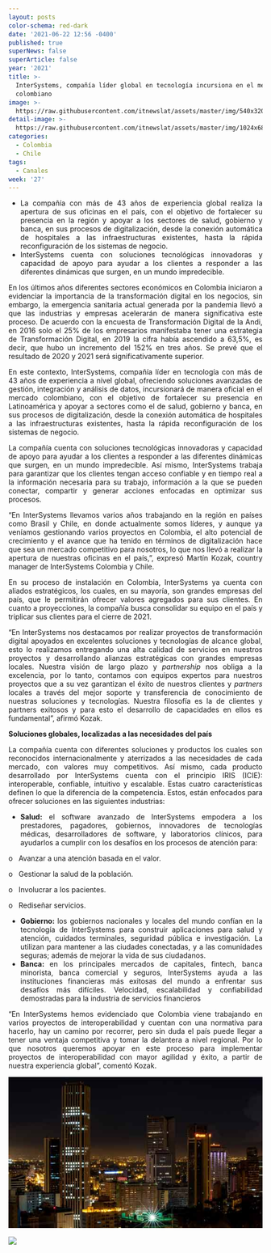 ```yaml
---
layout: posts
color-schema: red-dark
date: '2021-06-22 12:56 -0400'
published: true
superNews: false
superArticle: false
year: '2021'
title: >-
  InterSystems, compañía líder global en tecnología incursiona en el mercado
  colombiano
image: >-
  https://raw.githubusercontent.com/itnewslat/assets/master/img/540x320/dcd-bogota-p.jpg
detail-image: >-
  https://raw.githubusercontent.com/itnewslat/assets/master/img/1024x680/dcd-bogota-g.jpg
categories:
  - Colombia
  - Chile
tags:
  - Canales
week: '27'
---
```

<ul style="text-align: justify;">
	<li>La compañía con más de 43 años de experiencia global realiza la apertura de sus oficinas en el país, con el objetivo de fortalecer su presencia en la región y apoyar a los sectores de salud, gobierno y banca, en sus procesos de digitalización, desde la conexión automática de hospitales a las infraestructuras existentes, hasta la rápida reconfiguración de los sistemas de negocio.</li>
	<li>InterSystems cuenta con soluciones tecnológicas innovadoras y capacidad de apoyo para ayudar a los clientes a responder a las diferentes dinámicas que surgen, en un mundo impredecible.</li>
</ul>
<p style="text-align: justify;">En los últimos años diferentes sectores económicos en Colombia iniciaron a evidenciar la importancia de la transformación digital en los negocios, sin embargo, la emergencia sanitaria actual generada por la pandemia llevó a que las industrias y empresas acelerarán de manera significativa este proceso. De acuerdo con la encuesta de Transformación Digital de la Andi, en 2016 solo el 25% de los empresarios manifestaba tener una estrategia de Transformación Digital, en 2019 la cifra había ascendido a 63,5%, es decir, que hubo un incremento del 152% en tres años. Se prevé que el resultado de 2020 y 2021 será significativamente superior.</p>
<p style="text-align: justify;">En este contexto, InterSystems, compañía líder en tecnología con más de 43 años de experiencia a nivel global, ofreciendo soluciones avanzadas de gestión, integración y análisis de datos, incursionará de manera oficial en el mercado colombiano, con el objetivo de fortalecer su presencia en Latinoamérica y apoyar a sectores como el de salud, gobierno y banca, en sus procesos de digitalización, desde la conexión automática de hospitales a las infraestructuras existentes, hasta la rápida reconfiguración de los sistemas de negocio.</p>
<p style="text-align: justify;">La compañía cuenta con soluciones tecnológicas innovadoras y capacidad de apoyo para ayudar a los clientes a responder a las diferentes dinámicas que surgen, en un mundo impredecible. Así mismo, InterSystems trabaja para garantizar que los clientes tengan acceso confiable y en tiempo real a la información necesaria para su trabajo, información a la que se pueden conectar, compartir y generar acciones enfocadas en optimizar sus procesos.</p>
<p style="text-align: justify;">“En InterSystems llevamos varios años trabajando en la región en países como Brasil y Chile, en donde actualmente somos líderes, y aunque ya veníamos gestionando varios proyectos en Colombia, el alto potencial de crecimiento y el avance que ha tenido en términos de digitalización hace que sea un mercado competitivo para nosotros, lo que nos llevó a realizar la apertura de nuestras oficinas en el país,”, expresó Martín Kozak, country manager de InterSystems Colombia y Chile.</p>
<p style="text-align: justify;">En su proceso de instalación en Colombia, InterSystems ya cuenta con aliados estratégicos, los cuales, en su mayoría, son grandes empresas del país, que le permitirán ofrecer valores agregados para sus clientes. En cuanto a proyecciones, la compañía busca consolidar su equipo en el país y triplicar sus clientes para el cierre de 2021.</p>
<p style="text-align: justify;">“En InterSystems nos destacamos por realizar proyectos de transformación digital apoyados en excelentes soluciones y tecnologías de alcance global, esto lo realizamos entregando una alta calidad de servicios en nuestros proyectos y desarrollando alianzas estratégicas con grandes empresas locales. Nuestra visión de largo plazo y <em>partnership</em> nos obliga a la excelencia, por lo tanto, contamos con equipos expertos para nuestros proyectos que a su vez garantizan el éxito de nuestros clientes y <em>partners</em> locales a través del mejor soporte y transferencia de conocimiento de nuestras soluciones y tecnologías. Nuestra filosofía es la de clientes y partners exitosos y para esto el desarrollo de capacidades en ellos es fundamental”, afirmó Kozak.</p>
<p style="text-align: justify;"><strong>Soluciones globales, localizadas a las necesidades del país</strong></p>
<p style="text-align: justify;">La compañía cuenta con diferentes soluciones y productos los cuales son reconocidos internacionalmente y aterrizados a las necesidades de cada mercado, con valores muy competitivos. Así mismo, cada producto desarrollado por InterSystems cuenta con el principio IRIS (ICIE): interoperable, confiable, intuitivo y escalable. Estas cuatro características definen lo que la diferencia de la competencia. Estos, están enfocados para ofrecer soluciones en las siguientes industrias:</p>

<ul style="text-align: justify;">
	<li><strong>Salud:</strong> el software avanzado de InterSystems empodera a los prestadores, pagadores, gobiernos, innovadores de tecnologías médicas, desarrolladores de software, y laboratorios clínicos, para ayudarlos a cumplir con los desafíos en los procesos de atención para:</li>
</ul>
<p style="text-align: justify;">o   Avanzar a una atención basada en el valor.</p>
<p style="text-align: justify;">o   Gestionar la salud de la población.</p>
<p style="text-align: justify;">o   Involucrar a los pacientes.</p>
<p style="text-align: justify;">o   Rediseñar servicios.</p>

<ul style="text-align: justify;">
	<li><strong>Gobierno: </strong>los gobiernos nacionales y locales del mundo confían en la tecnología de InterSystems para construir aplicaciones para salud y atención, cuidados terminales, seguridad pública e investigación. La utilizan para mantener a las ciudades conectadas, y a las comunidades seguras; además de mejorar la vida de sus ciudadanos.</li>
	<li><strong>Banca: </strong>en los principales mercados de capitales, fintech, banca minorista, banca comercial y seguros, InterSystems ayuda a las instituciones financieras más exitosas del mundo a enfrentar sus desafíos más difíciles. Velocidad, escalabilidad y confiabilidad demostradas para la industria de servicios financieros</li>
</ul>
<p style="text-align: justify;">“En InterSystems hemos evidenciado que Colombia viene trabajando en varios proyectos de interoperabilidad y cuentan con una normativa para hacerlo, hay un camino por recorrer, pero sin duda el país puede llegar a tener una ventaja competitiva y tomar la delantera a nivel regional. Por lo que nosotros queremos apoyar en este proceso para implementar proyectos de interoperabilidad con mayor agilidad y éxito, a partir de nuestra experiencia global”, comentó Kozak.</p>

![](https://raw.githubusercontent.com/itnewslat/assets/master/img/540x320/dcd-bogota-p.jpg)

<img src="https://tracker.metricool.com/c3po.jpg?hash=56f88a41e39ab42c063cc51676587a04"/>